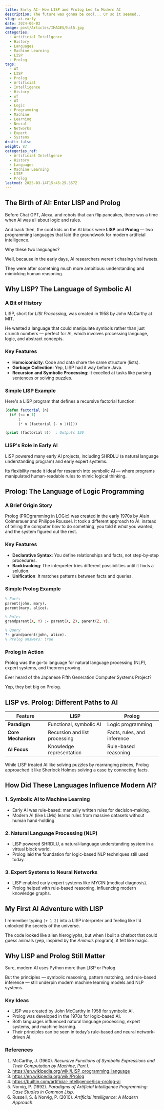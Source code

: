 ```yaml
---
title: Early AI- How LISP and Prolog Led to Modern AI
description: The future was gonna be cool... Or so it seemed..
slug: ai-early
date: 2024-06-03
image: post/Articles/IMAGES/hal5.jpg
categories:
  - Artificial Intellgence
  - History
  - Languages
  - Machine Learning
  - LISP
  - Prolog
tags:
  - AI
  - LISP
  - Prolog
  - Artificial
  - Intelligence
  - History
  - of
  - AI
  - Logic
  - Programming
  - Machine
  - Learning
  - Neural
  - Networks
  - Expert
  - Systems
draft: false
weight: 87
categories_ref:
  - Artificial Intellgence
  - History
  - Languages
  - Machine Learning
  - LISP
  - Prolog
lastmod: 2025-03-14T15:45:25.357Z
---
```

## The Birth of AI: Enter LISP and Prolog

Before Chat GPT, Alexa, and robots that can flip pancakes, there was a time when AI was all about logic and rules.

And back then, the cool kids on the AI block were **LISP** and **Prolog** — two programming languages that laid the groundwork for modern artificial intelligence.

Why these two languages?

Well, because in the early days, AI researchers weren't chasing viral tweets.

They were after something much more ambitious: understanding and mimicking human reasoning.

## Why LISP? The Language of Symbolic AI

### A Bit of History

LISP, short for *LISt Processing*, was created in 1958 by John McCarthy at MIT.

He wanted a language that could manipulate symbols rather than just crunch numbers — perfect for AI, which involves processing language, logic, and abstract concepts.

### Key Features

* **Homoiconicity**: Code and data share the same structure (lists).
* **Garbage Collection**: Yep, LISP had it way before Java.
* **Recursion and Symbolic Processing**: It excelled at tasks like parsing sentences or solving puzzles.

### Simple LISP Example

Here's a LISP program that defines a recursive factorial function:

```lisp
(defun factorial (n)
  (if (<= n 1)
      1
      (* n (factorial (- n 1)))))

(print (factorial 5))  ; Outputs 120
```

### LISP's Role in Early AI

LISP powered many early AI projects, including SHRDLU (a natural language understanding program) and early expert systems.

Its flexibility made it ideal for research into symbolic AI — where programs manipulated human-readable rules to mimic logical thinking.

## Prolog: The Language of Logic Programming

### A Brief Origin Story

Prolog (PROgramming in LOGic) was created in the early 1970s by Alain Colmerauer and Philippe Roussel. It took a different approach to AI: instead of telling the computer *how* to do something, you told it *what* you wanted, and the system figured out the rest.

### Key Features

* **Declarative Syntax**: You define relationships and facts, not step-by-step procedures.
* **Backtracking**: The interpreter tries different possibilities until it finds a solution.
* **Unification**: It matches patterns between facts and queries.

### Simple Prolog Example

```prolog
% Facts
parent(john, mary).
parent(mary, alice).

% Rules
grandparent(X, Y) :- parent(X, Z), parent(Z, Y).

% Query
?- grandparent(john, alice).
% Prolog answers: true
```

### Prolog in Action

Prolog was the go-to language for natural language processing (NLP), expert systems, and theorem proving.

Ever heard of the Japanese Fifth Generation Computer Systems Project?

Yep, they bet big on Prolog.

## LISP vs. Prolog: Different Paths to AI

| **Feature**        | **LISP**                      | **Prolog**                  |
| ------------------ | ----------------------------- | --------------------------- |
| **Paradigm**       | Functional, symbolic AI       | Logic programming           |
| **Core Mechanism** | Recursion and list processing | Facts, rules, and inference |
| **AI Focus**       | Knowledge representation      | Rule-based reasoning        |

While LISP treated AI like solving puzzles by rearranging pieces, Prolog approached it like Sherlock Holmes solving a case by connecting facts.

## How Did These Languages Influence Modern AI?

### 1. **Symbolic AI to Machine Learning**

* Early AI was rule-based: manually written rules for decision-making.
* Modern AI (like LLMs) learns rules from massive datasets without human hand-holding.

### 2. **Natural Language Processing (NLP)**

* LISP powered SHRDLU, a natural-language understanding system in a virtual block world.
* Prolog laid the foundation for logic-based NLP techniques still used today.

### 3. **Expert Systems to Neural Networks**

* LISP enabled early expert systems like MYCIN (medical diagnosis).
* Prolog helped with rule-based reasoning, influencing modern knowledge graphs.

## My First AI Adventure with LISP

I remember typing `(+ 1 2)` into a LISP interpreter and feeling like I'd unlocked the secrets of the universe.

The code looked like alien hieroglyphs, but when I built a chatbot that could guess animals (yep, inspired by the *Animals* program), it felt like magic.

## Why LISP and Prolog Still Matter

Sure, modern AI uses Python more than LISP or Prolog.

But the principles — symbolic reasoning, pattern matching, and rule-based inference — still underpin modern machine learning models and NLP systems.

### Key Ideas

* LISP was created by John McCarthy in 1958 for symbolic AI.
* Prolog was developed in the 1970s for logic-based AI.
* Both languages influenced natural language processing, expert systems, and machine learning.
* Their principles can be seen in today’s rule-based and neural network-driven AI.

### References

1. McCarthy, J. (1960). *Recursive Functions of Symbolic Expressions and Their Computation by Machine, Part I*.
2. <https://en.wikipedia.org/wiki/LISP_programming_language>
3. <https://en.wikipedia.org/wiki/Prolog>
4. <https://builtin.com/artificial-intelligence/lisp-prolog-ai>
5. Norvig, P. (1992). *Paradigms of Artificial Intelligence Programming: Case Studies in Common Lisp*.
6. Russell, S. & Norvig, P. (2010). *Artificial Intelligence: A Modern Approach*.
